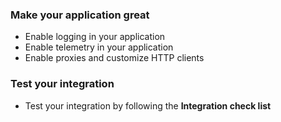 
### Make your application great 

<!--
These will become links to conceptual pages of the MSAL libraries when Ryan has introduced them
-->
- Enable logging in your application
- Enable telemetry in your application
- Enable proxies and customize HTTP clients

### Test your integration

<!--
This one will become a link See PR: https://github.com/MicrosoftDocs/azure-docs-pr/pull/73471 to the release branch
-->
- Test your integration by following the **Integration check list**
